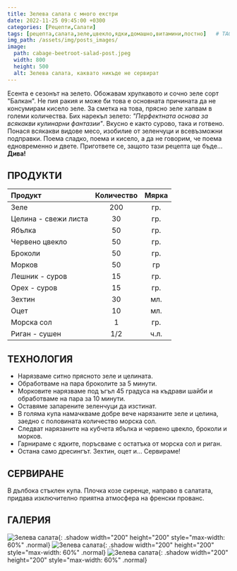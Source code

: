 ```yaml
---
title: Зелева салата с много екстри
date: 2022-11-25 09:45:00 +0300
categories: [Рецепти,Салати]
tags: [рецепта,салата,зеле,цвекло,ядки,домашно,витамини,постно]   # TAG names should always be lowercase
img_path: /assets/img/posts_images/
image:
  path: cabage-beetroot-salad-post.jpeg
  width: 800
  height: 500
  alt: Зелева салата, каквато никъде не сервират
---
```


Есента е сезонът на зелето. Обожавам хрупкавото и сочно зеле сорт "Балкан". Не пия ракия и може би това е основната причината да не консумирам кисело зеле. За сметка на това, прясно зеле хапвам в големи количества. Бих нарекъл зелето: *"Перфектната основа за всякакви кулинарни фантазии"*. Вкусно е както сурово, така и готвено. Понася всякакви видове месо, изобилие от зеленчуци и всевъзможни подправки. Поема сладко, поема и кисело, а да не говорим, че поема едновременно и двете. Пригответе се, защото тази рецепта ще бъде... **Дива!**

## **ПРОДУКТИ**

| Продукт                    |Количество  |Мярка   |
|:---------------------------|:----------:|:------:|
|Зеле                        |200         |гр.     |
|Целина - свежи листа        |30          |гр.     |
|Ябълка                      |50          |гр.     |
|Червено цвекло              |50          |гр.     |
|Броколи                     |50          |гр.     |
|Морков                      |50          |гр      |
|Лешник - суров              |15          |гр.     |
|Орех - суров                |15          |гр.     |
|Зехтин                      |30          |мл.     |
|Оцет                        |10          |мл.     |
|Морска сол                  |1           |гр.     |
|Риган - сушен               |1/2         |ч.л.    |

## **ТЕХНОЛОГИЯ**

- Нарязваме ситно прясното зеле и целината.
- Обработваме на пара броколите за 5 минути.
- Морковите нарязваме под ъгъл 45 градуса на къдрави шайби и обработваме на пара за 10 минути.
- Оставяме запарените зеленчуци да изстинат.
- В голяма купа намачкваме добре вече нарязаните зеле и целина, заедно с половината количество морска сол.
- Следват нарязаните на кубчета ябълка и червено цвекло, броколи и морков.
- Гарнираме с ядките, поръсваме с остатъка от морска сол и риган.
- Остана само дресингът. Зехтин, оцет и... Сервираме!

## **СЕРВИРАНЕ**

В дълбока стъклен купа. Плочка козе сиренце, направо в салатата, придава изключително приятна атмосфера на френски прованс.

## **ГАЛЕРИЯ**

![Зелева салата](cabage-beetroot-salad-01.jpg){: .shadow width="200" height="200" style="max-width: 60%" .normal}
![Зелева салата](cabage-beetroot-salad-02.jpg){: .shadow width="200" height="200" style="max-width: 60%" .normal}
![Зелева салата](cabage-beetroot-salad-03.jpg){: .shadow width="200" height="200" style="max-width: 60%" .normal}